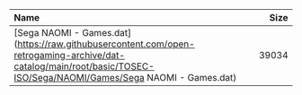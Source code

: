 |Name|Size|
|:---|---:|
|[Sega NAOMI - Games.dat](https://raw.githubusercontent.com/open-retrogaming-archive/dat-catalog/main/root/basic/TOSEC-ISO/Sega/NAOMI/Games/Sega NAOMI - Games.dat)|39034|
